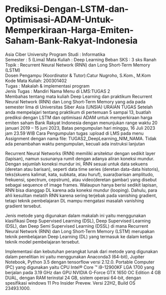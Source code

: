 # Prediksi-Dengan-LSTM-dan-Optimisasi-ADAM-Untuk-Memperkiraan-Harga-Emiten-Saham-Bank-Rakyat-Indonesia
Asia Ciber University
Program Studi   : Informatika	
Semester        : 5 (Lima)
Mata Kuliah	    : Deep Learning	
Beban SKS	      : 3 sks
Ranah Topik	    : Recurrent Neural Network (RNN) dan Long Short-Term Memory (LSTM)	
Dosen Pengampu (Koordinator & Tutor):Catur Nugroho, S.Kom., M.Kom
Kode Mata Kuliah: 200301402		
Tugas	: Makalah & implementasi program	
Jenis Tugas	    : Mandiri
Nama Menu di LMS:TUGAS 2		
Membahas tentang mata kuliah  Deep Learning dan praktikum Recurrent Neural Network (RNN) dan Long Short-Term Memory yang ada pada semester lima di Universitas Siber Asia (UNSIA)
URAIAN TUGAS
Setelah anda mempelajari tentang praktikum di pertemuan 5 sampai 13, buatlah prediksi dengan LSTM dan optimisasi ADAM untuk memperkiraan harga emiten saham Bank Rakyat Indonesia dengan menunjukan range waktu 20 januari 2019 – 15 juni 2023, 
Batas pengumpulan hari minggu, 16 Juli 2023 jam 23.59 WIB 
Cara Pengumpulan tugas :upload di LMS pada menu Assignment dengan nama file: TUGAS2_DeepLearning_NIM_NAMA.
Tidak ada penambahan waktu pengumpulan, kecuali ada instruksi lanjutan

Recurrent Neural Networks (RNN) memiliki arsitektur dengan sedikit layer (lapisan), namun susunanya rumit dengan adanya aliran koneksi mundur. Dengan sejumlah koneksi mundur ini, RNN sesuai untuk data sekuens (deretan atau barisan), seperti data time series (deretan data-data historis), teks(skuens kalimat, kata, subkata, atau huruf), suara(barisan amplitudo, frekuensi, spectrum, cepstrum), atau video(deretan gambar) yang disebut sebagai sequence of image frames. Walaupun hanya berisi sedikit lapisan, RNN bisa dianggap DL karena ada koneksi mundur (looping). Dahulu, para ahli kesulitan melatih RNN karena sering terjebak pada vanishing gradient, tetapi teknik pembelajaran DL mampu mengatasi masalah vanishing gradient tersebut.

Jenis metode yang digunakan dalam makalah ini yaitu menggunakan klasifikasi Deep Supervised Learning (DSL), Deep Supervised Learning (DSL), dan Deep Semi Supervised Learning (DSSL) di mana Recurrent Neural Network (RNN) dan Long Short-Term Memory (LSTM) merupakan teknik pembelajaran Deep Learning (DL) yang termasuk ke dalam ketiga teknik model pembelajaran tersebut.

Implementasi dan kebutuhan perangkat lunak dari metode yang digunakan dalam penelitian ini yaitu menggunakan Anaconda3 (64-bit), Jupiter Notebook,  Python 3.5 dengan tensorflow versi 2.12.0. Portable Computer (PC) yang digunakan  yaitu CPU Intel® Core ™ i9-12900KF LGA 1700 yang berjalan pada 3.19 GHz dan GPU NVIDIA G-Force GTX 1650 OC Edition 4 GB DUAL, dengan RAM terinstal 24 GB, sistem operasi 64-bit, dengan spesifikasi windows 11 Pro Insider Prevew. Versi 22H2, Build OS 23493.1000. 
